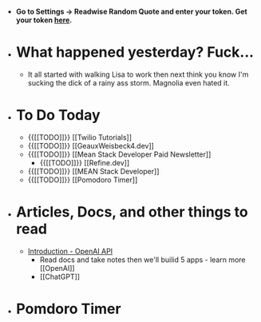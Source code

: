 - __Go to Settings -> Readwise Random Quote and enter your token. Get your token [here](https://readwise.io/access_token).__
- # What happened yesterday? Fuck...
    - It all started with walking Lisa to work then next think you know I'm sucking the dick of a rainy ass storm. Magnolia even hated it.
- # To Do Today
    - {{[[TODO]]}} [[Twilio Tutorials]]
    - {{[[TODO]]}} [[GeauxWeisbeck4.dev]]
    - {{[[TODO]]}} [[Mean Stack Developer Paid Newsletter]]
        - {{[[TODO]]}} [[Refine.dev]]
    - {{[[TODO]]}} [[MEAN Stack Developer]]
    - {{[[TODO]]}} [[Pomodoro Timer]]
- # Articles, Docs, and other things to read
    - [Introduction - OpenAI API](https://beta.openai.com/docs/introduction)
        - Read docs and take notes then we'll builid 5 apps - learn more [[OpenAI]]
        - [[ChatGPT]]
- # Pomdoro Timer
